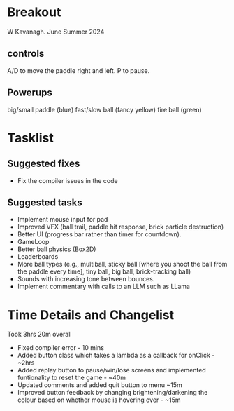 # Breakout

W Kavanagh. June Summer 2024

## controls

A/D to move the paddle right and left.
P to pause.

## Powerups

big/small paddle (blue)
fast/slow ball (fancy yellow)
fire ball (green)

# Tasklist

## Suggested fixes

* Fix the compiler issues in the code

## Suggested tasks

* Implement mouse input for pad
* Improved VFX (ball trail, paddle hit response, brick particle destruction)
* Better UI (progress bar rather than timer for countdown).
* GameLoop
* Better ball physics (Box2D)
* Leaderboards
* More ball types (e.g., multiball, sticky ball [where you shoot the ball from the paddle every time], tiny ball, big ball, brick-tracking ball)
* Sounds with increasing tone between bounces.
* Implement commentary with calls to an LLM such as LLama

# Time Details and Changelist
Took 3hrs 20m overall
* Fixed compiler error - 10 mins
* Added button class which takes a lambda as a callback for onClick - ~2hrs
* Added replay button to pause/win/lose screens and implemented funtionality to reset the game - ~40m
* Updated comments and added quit button to menu ~15m
* Improved button feedback by changing brightening/darkening the colour based on whether mouse is hovering over - ~15m
